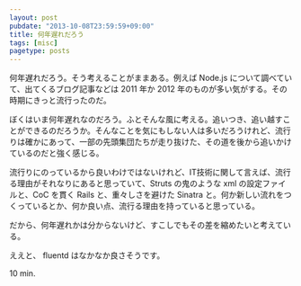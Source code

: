 ```yaml
---
layout: post
pubdate: "2013-10-08T23:59:59+09:00"
title: 何年遅れだろう
tags: [misc]
pagetype: posts
---
```

何年遅れだろう。そう考えることがままある。例えば Node.js について調べていて、出てくるブログ記事などは 2011 年か 2012 年のものが多い気がする。その時期にきっと流行ったのだ。

ぼくはいま何年遅れなのだろう。ふとそんな風に考える。追いつき、追い越すことができるのだろうか。そんなことを気にもしない人は多いだろうけれど、流行りは確かにあって、一部の先頭集団たちが走り抜けた、その道を後から追いかけているのだと強く感じる。

流行りにのっているから良いわけではないけれど、IT技術に関して言えば、流行る理由がそれなりにあると思っていて、Struts の鬼のような xml の設定ファイルと、CoC を貫く Rails と、重々しさを避けた Sinatra と。何か新しい流れをつくっているとか、何か良い点、流行る理由を持っていると思っている。

だから、何年遅れかは分からないけど、すこしでもその差を縮めたいと考えている。

ええと、 fluentd はなかなか良さそうです。

10 min.
